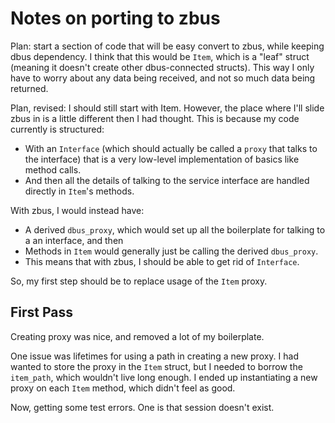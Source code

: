 # Notes on porting to zbus

Plan: start a section of code that will be easy convert to zbus, while keeping dbus dependency. I think that this would be `Item`, which is a "leaf" struct (meaning it doesn't create other dbus-connected structs). This way I only have to worry about any data being received, and not so much data being returned.

Plan, revised: I should still start with Item. However, the place where I'll slide zbus in is a little different then I had thought. This is because my code currently is structured:
- With an `Interface` (which should actually be called a `proxy` that talks to the interface) that is a very low-level implementation of basics like method calls.
- And then all the details of talking to the service interface are handled directly in `Item`'s methods.

With zbus, I would instead have:
- A derived `dbus_proxy`, which would set up all the boilerplate for talking to a an interface, and then
- Methods in `Item` would generally just be calling the derived `dbus_proxy`.
- This means that with zbus, I should be able to get rid of `Interface`.

So, my first step should be to replace usage of the `Item` proxy.

## First Pass
Creating proxy was nice, and removed a lot of my boilerplate.

One issue was lifetimes for using a path in creating a new proxy. I had wanted to store the proxy in the `Item` struct, but I needed to borrow the `item_path`, which wouldn't live long enough. I ended up instantiating a new proxy on each `Item` method, which didn't feel as good.

Now, getting some test errors. One is that session doesn't exist.
